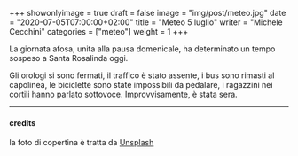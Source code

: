 +++
showonlyimage = true
draft = false
image = "img/post/meteo.jpg"
date = "2020-07-05T07:00:00+02:00"
title = "Meteo 5 luglio"
writer = "Michele Cecchini"
categories = ["meteo"]
weight = 1
+++

La giornata afosa, unita alla pausa domenicale, ha determinato un
tempo sospeso a Santa Rosalinda oggi.


<!--more-->

Gli orologi si sono fermati, il traffico è stato assente, i bus sono
rimasti al capolinea, le biciclette sono state impossibili da
pedalare, i ragazzini nei cortili hanno parlato sottovoce.
Improvvisamente, è stata sera.

---
#### credits

la foto di copertina è tratta da <a target="blank" href="https://unsplash.com/photos/cu8TUBPMAKs">Unsplash

